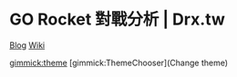 # GO Rocket 對戰分析 | Drx.tw

[Blog](https://note.drx.tw)
[Wiki](http://wiki.drx.tw)

[gimmick:theme](cosmo)
[gimmick:ThemeChooser](Change theme)

